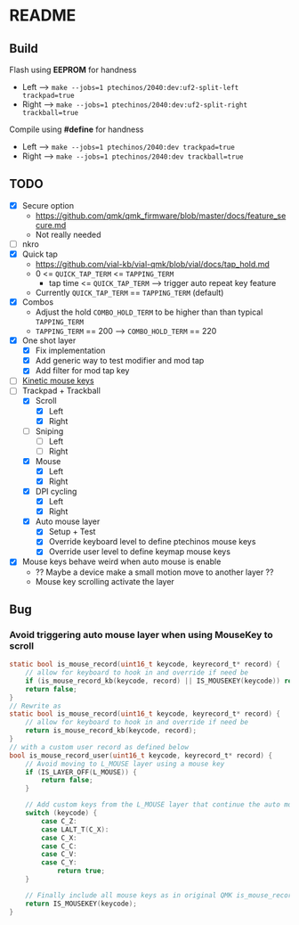 # README


## Build
Flash using **EEPROM** for handness
  - Left --> `make --jobs=1 ptechinos/2040:dev:uf2-split-left trackpad=true`
  - Right --> `make --jobs=1 ptechinos/2040:dev:uf2-split-right trackball=true`

Compile using **#define** for handness
  - Left --> `make --jobs=1 ptechinos/2040:dev trackpad=true`
  - Right --> `make --jobs=1 ptechinos/2040:dev trackball=true`

## TODO
  - [x] Secure option
    - https://github.com/qmk/qmk_firmware/blob/master/docs/feature_secure.md
    - Not really needed
  - [ ] nkro
  - [x] Quick tap
    - https://github.com/vial-kb/vial-qmk/blob/vial/docs/tap_hold.md
    - 0 <= `QUICK_TAP_TERM` <= `TAPPING_TERM`
      - tap time <= `QUICK_TAP_TERM` --> trigger auto repeat key feature
    - Currently `QUICK_TAP_TERM` == `TAPPING_TERM` (default)
  - [x] Combos
    - Adjust the hold `COMBO_HOLD_TERM` to be higher than than typical `TAPPING_TERM`
    - `TAPPING_TERM` == 200 --> `COMBO_HOLD_TERM` == 220
  - [x] One shot layer
    - [x] Fix implementation
    - [x] Add generic way to test modifier and mod tap
    - [x] Add filter for mod tap key
  - [ ] [Kinetic mouse keys](https://qmk.github.io/qmk_mkdocs/master/en/feature_mouse_keys/#kinetic-mode)
  - [ ] Trackpad + Trackball
    - [x] Scroll
      - [x] Left
      - [x] Right
    - [ ] Sniping
      - [ ] Left
      - [ ] Right
    - [x] Mouse
      - [x] Left
      - [x] Right
    - [x] DPI cycling
      - [x] Left
      - [x] Right
    - [x] Auto mouse layer
      - [x] Setup + Test
      - [x] Override keyboard level to define ptechinos mouse keys
      - [x] Override user level to define keymap mouse keys
  - [x] Mouse keys behave weird when auto mouse is enable
    - ?? Maybe a device make a small motion move to another layer ??
    - Mouse key scrolling activate the layer


## Bug

### Avoid triggering auto mouse layer when using MouseKey to scroll
```c
static bool is_mouse_record(uint16_t keycode, keyrecord_t* record) {
    // allow for keyboard to hook in and override if need be
    if (is_mouse_record_kb(keycode, record) || IS_MOUSEKEY(keycode)) return true;
    return false;
}
// Rewrite as
static bool is_mouse_record(uint16_t keycode, keyrecord_t* record) {
    // allow for keyboard to hook in and override if need be
    return is_mouse_record_kb(keycode, record);
}
// with a custom user record as defined below
bool is_mouse_record_user(uint16_t keycode, keyrecord_t* record) {
    // Avoid moving to L_MOUSE layer using a mouse key
    if (IS_LAYER_OFF(L_MOUSE)) {
        return false;
    }

    // Add custom keys from the L_MOUSE layer that continue the auto mouse feature
    switch (keycode) {
        case C_Z:
        case LALT_T(C_X):
        case C_X:
        case C_C:
        case C_V:
        case C_Y:
            return true;
    }

    // Finally include all mouse keys as in original QMK is_mouse_record
    return IS_MOUSEKEY(keycode);
}
```

